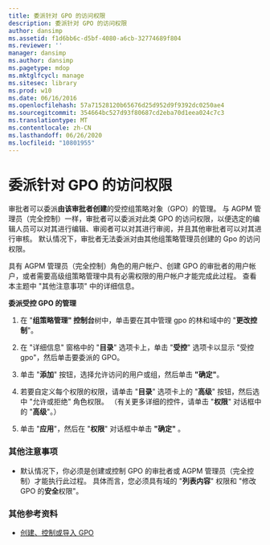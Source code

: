 ```yaml
---
title: 委派针对 GPO 的访问权限
description: 委派针对 GPO 的访问权限
author: dansimp
ms.assetid: f1d6bb6c-d5bf-4080-a6cb-32774689f804
ms.reviewer: ''
manager: dansimp
ms.author: dansimp
ms.pagetype: mdop
ms.mktglfcycl: manage
ms.sitesec: library
ms.prod: w10
ms.date: 06/16/2016
ms.openlocfilehash: 57a71528120b65676d25d952d9f9392dc0250ae4
ms.sourcegitcommit: 354664bc527d93f80687cd2eba70d1eea024c7c3
ms.translationtype: MT
ms.contentlocale: zh-CN
ms.lasthandoff: 06/26/2020
ms.locfileid: "10801955"
---
```

# 委派针对 GPO 的访问权限


审批者可以委派**由该审批者创建**的受控组策略对象（GPO）的管理。 与 AGPM 管理员（完全控制）一样，审批者可以委派对此类 GPO 的访问权限，以便选定的编辑人员可以对其进行编辑、审阅者可以对其进行审阅，并且其他审批者可以对其进行审核。 默认情况下，审批者无法委派对由其他组策略管理员创建的 Gpo 的访问权限。

具有 AGPM 管理员（完全控制）角色的用户帐户、创建 GPO 的审批者的用户帐户，或者需要高级组策略管理中具有必需权限的用户帐户才能完成此过程。 查看本主题中 "其他注意事项" 中的详细信息。

**委派受控 GPO 的管理**

1.  在 "**组策略管理" 控制台**树中，单击要在其中管理 gpo 的林和域中的 "**更改控制**"。

2.  在 "详细信息" 窗格中的 "**目录**" 选项卡上，单击 "**受控**" 选项卡以显示 "受控 gpo"，然后单击要委派的 GPO。

3.  单击 "**添加**" 按钮，选择允许访问的用户或组，然后单击 **"确定"**。

4.  若要自定义每个权限的权限，请单击 "**目录**" 选项卡上的 "**高级**" 按钮，然后选中 "允许或拒绝" 角色权限。 （有关更多详细的控件，请单击 "**权限**" 对话框中的 "**高级**"。）

5.  单击 "**应用**"，然后在 "**权限**" 对话框中单击 **"确定"** 。

### 其他注意事项

-   默认情况下，你必须是创建或控制 GPO 的审批者或 AGPM 管理员（完全控制）才能执行此过程。 具体而言，您必须具有域的 "**列表内容**" 权限和 "修改 GPO 的**安全**权限"。

### 其他参考资料

-   [创建、控制或导入 GPO](creating-controlling-or-importing-a-gpo-approver.md)

 

 





